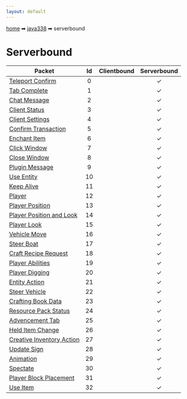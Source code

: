 ```yaml
---
layout: default
---
```


[home](/) ➡ [java338](/protocol/java338) ➡ serverbound

# Serverbound

Packet | Id | Clientbound | Serverbound
---|:---:|:---:|:---:
[Teleport Confirm](serverboundteleport-confirm) | 0 |   | ✓
[Tab Complete](serverboundtab-complete) | 1 |   | ✓
[Chat Message](serverboundchat-message) | 2 |   | ✓
[Client Status](serverboundclient-status) | 3 |   | ✓
[Client Settings](serverboundclient-settings) | 4 |   | ✓
[Confirm Transaction](serverboundconfirm-transaction) | 5 |   | ✓
[Enchant Item](serverboundenchant-item) | 6 |   | ✓
[Click Window](serverboundclick-window) | 7 |   | ✓
[Close Window](serverboundclose-window) | 8 |   | ✓
[Plugin Message](serverboundplugin-message) | 9 |   | ✓
[Use Entity](serverbounduse-entity) | 10 |   | ✓
[Keep Alive](serverboundkeep-alive) | 11 |   | ✓
[Player](serverboundplayer) | 12 |   | ✓
[Player Position](serverboundplayer-position) | 13 |   | ✓
[Player Position and Look](serverboundplayer-position-and-look) | 14 |   | ✓
[Player Look](serverboundplayer-look) | 15 |   | ✓
[Vehicle Move](serverboundvehicle-move) | 16 |   | ✓
[Steer Boat](serverboundsteer-boat) | 17 |   | ✓
[Craft Recipe Request](serverboundcraft-recipe-request) | 18 |   | ✓
[Player Abilities](serverboundplayer-abilities) | 19 |   | ✓
[Player Digging](serverboundplayer-digging) | 20 |   | ✓
[Entity Action](serverboundentity-action) | 21 |   | ✓
[Steer Vehicle](serverboundsteer-vehicle) | 22 |   | ✓
[Crafting Book Data](serverboundcrafting-book-data) | 23 |   | ✓
[Resource Pack Status](serverboundresource-pack-status) | 24 |   | ✓
[Advencement Tab](serverboundadvencement-tab) | 25 |   | ✓
[Held Item Change](serverboundheld-item-change) | 26 |   | ✓
[Creative Inventory Action](serverboundcreative-inventory-action) | 27 |   | ✓
[Update Sign](serverboundupdate-sign) | 28 |   | ✓
[Animation](serverboundanimation) | 29 |   | ✓
[Spectate](serverboundspectate) | 30 |   | ✓
[Player Block Placement](serverboundplayer-block-placement) | 31 |   | ✓
[Use Item](serverbounduse-item) | 32 |   | ✓

